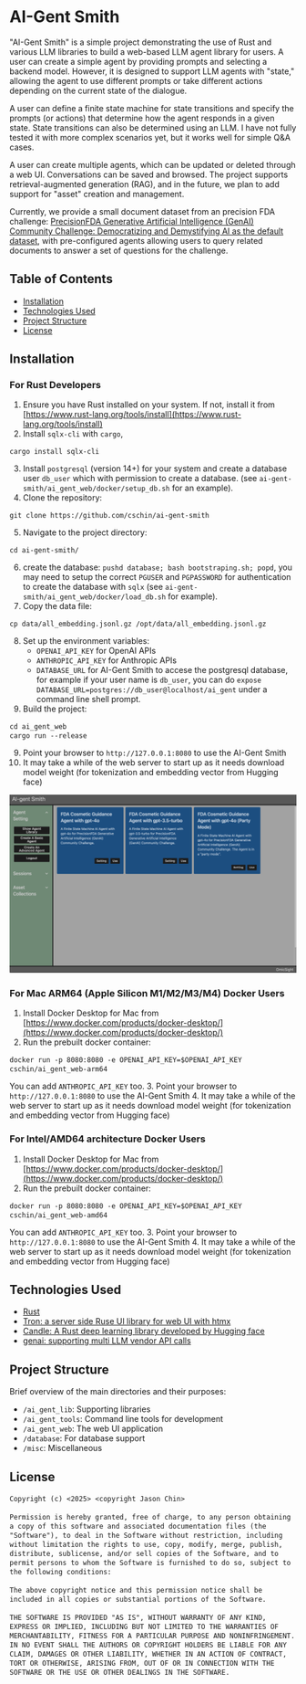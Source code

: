 # AI-Gent Smith

"AI-Gent Smith" is a simple project demonstrating the use of Rust and various LLM libraries to build a web-based LLM agent library for users. A user can create a simple agent by providing prompts and selecting a backend model. However, it is designed to support LLM agents with "state," allowing the agent to use different prompts or take different actions depending on the current state of the dialogue.

A user can define a finite state machine for state transitions and specify the prompts (or actions) that determine how the agent responds in a given state. State transitions can also be determined using an LLM. I have not fully tested it with more complex scenarios yet, but it works well for simple Q&A cases.

A user can create multiple agents, which can be updated or deleted through a web UI. Conversations can be saved and browsed. The project supports retrieval-augmented generation (RAG), and in the future, we plan to add support for "asset" creation and management.

Currently, we provide a small document dataset from an precision FDA challenge: [PrecisionFDA Generative Artificial Intelligence (GenAI) Community Challenge: Democratizing and Demystifying AI as the default dataset](https://precision.fda.gov/challenges/34/intro), with pre-configured agents allowing users to query related documents to answer a set of questions for the challenge.


## Table of Contents

- [Installation](#installation)
- [Technologies Used](#technologies-used)
- [Project Structure](#project-structure)
- [License](#license)

## Installation

### For Rust Developers

1. Ensure you have Rust installed on your system. If not, install it from [https://www.rust-lang.org/tools/install](https://www.rust-lang.org/tools/install)
2. Install `sqlx-cli` with `cargo`, 
```
cargo install sqlx-cli
```
3. Install `postgresql` (version 14+) for your system and create a database user `db_user` which with permission to create a database. (see `ai-gent-smith/ai_gent_web/docker/setup_db.sh` for an example). 
4. Clone the repository: 
```
git clone https://github.com/cschin/ai-gent-smith
```
5. Navigate to the project directory: 
```
cd ai-gent-smith/
```
6. create the database: `pushd database; bash bootstraping.sh; popd`, you may need to setup the correct `PGUSER` and `PGPASSWORD` for authentication to create the database with `sqlx` (see `ai-gent-smith/ai_gent_web/docker/load_db.sh` for example). 
7. Copy the data file: 
```
cp data/all_embedding.jsonl.gz /opt/data/all_embedding.jsonl.gz
```
8. Set up the environment variables: 
    - `OPENAI_API_KEY` for OpenAI APIs
    - `ANTHROPIC_API_KEY` for Anthropic APIs
    - `DATABASE_URL` for AI-Gent Smith to accese the postgresql database, for example if your
    user name is `db_user`, you can do `expose DATABASE_URL=postgres://db_user@localhost/ai_gent` under a command line shell prompt.
8. Build the project: 
```
cd ai_gent_web
cargo run --release
```
9. Point your browser to `http://127.0.0.1:8080` to use the AI-Gent Smith
10. It may take a while of the web server to start up as it needs download model weight (for tokenization and embedding vector from Hugging face)

![AI-Gent Smith](https://github.com/cschin/ai-gent-smith/blob/main/misc/images/ai_gent_web.png?raw=true)

### For Mac ARM64 (Apple Silicon M1/M2/M3/M4) Docker Users

1. Install Docker Desktop for Mac from [https://www.docker.com/products/docker-desktop/](https://www.docker.com/products/docker-desktop/)
2. Run the prebuilt docker container: 
```
docker run -p 8080:8080 -e OPENAI_API_KEY=$OPENAI_API_KEY cschin/ai_gent_web-arm64
```
You can add `ANTHROPIC_API_KEY` too.
3. Point your browser to `http://127.0.0.1:8080` to use the AI-Gent Smith
4. It may take a while of the web server to start up as it needs download model weight (for tokenization and embedding vector from Hugging face)


### For Intel/AMD64 architecture Docker Users

1. Install Docker Desktop for Mac from [https://www.docker.com/products/docker-desktop/](https://www.docker.com/products/docker-desktop/)
2. Run the prebuilt docker container: 
```
docker run -p 8080:8080 -e OPENAI_API_KEY=$OPENAI_API_KEY cschin/ai_gent_web-amd64
```
You can add `ANTHROPIC_API_KEY` too.
3. Point your browser to `http://127.0.0.1:8080` to use the AI-Gent Smith
4. It may take a while of the web server to start up as it needs download model weight (for tokenization and embedding vector from Hugging face)


## Technologies Used

- [Rust](https://www.rust-lang.org)
- [Tron: a server side Ruse UI library for web UI with htmx](https://github.com/cschin/tron)  
- [Candle: A Rust deep learning library developed by Hugging face ](https://github.com/huggingface/candle)
- [genai: supporting multi LLM vendor API calls](https://github.com/jeremychone/rust-genai)

## Project Structure

Brief overview of the main directories and their purposes:

- `/ai_gent_lib`: Supporting libraries
- `/ai_gent_tools`: Command line tools for development
- `/ai_gent_web`: The web UI application
- `/database`: For database support
- `/misc`: Miscellaneous 

## License
```
Copyright (c) <2025> <copyright Jason Chin>

Permission is hereby granted, free of charge, to any person obtaining a copy of this software and associated documentation files (the "Software"), to deal in the Software without restriction, including without limitation the rights to use, copy, modify, merge, publish, distribute, sublicense, and/or sell copies of the Software, and to permit persons to whom the Software is furnished to do so, subject to the following conditions:

The above copyright notice and this permission notice shall be included in all copies or substantial portions of the Software.

THE SOFTWARE IS PROVIDED "AS IS", WITHOUT WARRANTY OF ANY KIND, EXPRESS OR IMPLIED, INCLUDING BUT NOT LIMITED TO THE WARRANTIES OF MERCHANTABILITY, FITNESS FOR A PARTICULAR PURPOSE AND NONINFRINGEMENT. IN NO EVENT SHALL THE AUTHORS OR COPYRIGHT HOLDERS BE LIABLE FOR ANY CLAIM, DAMAGES OR OTHER LIABILITY, WHETHER IN AN ACTION OF CONTRACT, TORT OR OTHERWISE, ARISING FROM, OUT OF OR IN CONNECTION WITH THE SOFTWARE OR THE USE OR OTHER DEALINGS IN THE SOFTWARE.
```




